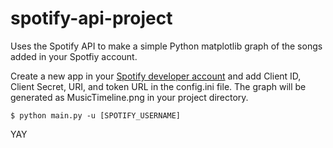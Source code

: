 spotify-api-project
===================

Uses the Spotify API to make a simple Python matplotlib graph of the songs added in your Spotfiy account. 

Create a new app in your [Spotify developer account](https://developer.spotify.com/) and add Client ID, Client Secret, URI, and token URL in the config.ini file. The graph will be generated as MusicTimeline.png in your project directory.

```
$ python main.py -u [SPOTIFY_USERNAME]
```


YAY
